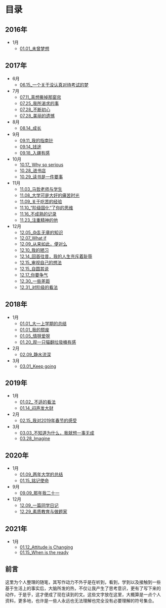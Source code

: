 # 目录

## 2016年

+ 1月
  + [01.01_未曾梦想](https://github.com/6QM/iDiary/blob/main/2016-%E9%AB%98%E8%80%83%E4%B9%8B%E5%89%8D.md#%E6%9C%AA%E6%9B%BE%E6%A2%A6%E6%83%B3)

## 2017年
+ 6月
  + [06.15_一个关于没认真对待考试的梦](https://github.com/6QM/iDiary/blob/7a408b3cfa9641e0ba4315b45283d36d02432cf9/files/2017/06.15_%E4%B8%80%E4%B8%AA%E5%85%B3%E4%BA%8E%E6%B2%A1%E8%AE%A4%E7%9C%9F%E5%AF%B9%E5%BE%85%E8%80%83%E8%AF%95%E7%9A%84%E6%A2%A6.md)
+ 7月
  + [07.11_真想撕掉那窗帘](https://github.com/6QM/iDiary/blob/e5e3f284734b09aae671d74cd08196a397c8f67b/files/2017/07.11_%E7%9C%9F%E6%83%B3%E6%92%95%E6%8E%89%E9%82%A3%E7%AA%97%E5%B8%98.md)
  + [07.25_我所渴求的事](https://github.com/6QM/iDiary/blob/c5aac127a4294cd2e834a97365db0d3275be9c87/files/2017/07.25_%E6%88%91%E6%89%80%E6%B8%B4%E6%B1%82%E7%9A%84%E4%BA%8B.md)
  + [07.28_不断初心](https://github.com/6QM/iDiary/blob/607b3f0d938c306b3c3cb985979da2a407f76894/files/2017/07.28_%E4%B8%8D%E6%96%AD%E5%88%9D%E5%BF%83.md)
  + [07.28_美丽的遗憾](https://github.com/6QM/iDiary/blob/607b3f0d938c306b3c3cb985979da2a407f76894/files/2017/07.28_%E7%BE%8E%E4%B8%BD%E7%9A%84%E9%81%97%E6%86%BE.md)
+ 8月
  + [08.14_成长](https://github.com/6QM/iDiary/blob/a3335baff241e532cd9aeae71d036ca2836c3040/files/2017/08.14_%E6%88%90%E9%95%BF.md) 
+ 9月
  + [09.11_我的指南针](https://github.com/6QM/iDiary/blob/a3335baff241e532cd9aeae71d036ca2836c3040/files/2017/09.11_%E6%88%91%E7%9A%84%E6%8C%87%E5%8D%97%E9%92%88.md)
  + [09.14_钱途](https://github.com/6QM/iDiary/blob/a3335baff241e532cd9aeae71d036ca2836c3040/files/2017/09.14_%E9%92%B1%E9%80%94.md)
  + [09.18_入疆有感](https://github.com/6QM/iDiary/blob/a3335baff241e532cd9aeae71d036ca2836c3040/files/2017/09.18_%E5%85%A5%E7%96%86%E6%9C%89%E6%84%9F.md)
+ 10月
  + [10.17_ Why so serious](https://github.com/6QM/iDiary/blob/a3335baff241e532cd9aeae71d036ca2836c3040/files/2017/10.17_%20Why%20so%20serious.md)
  + [10.28_进书店](https://github.com/6QM/iDiary/blob/a3335baff241e532cd9aeae71d036ca2836c3040/files/2017/10.28_%E8%BF%9B%E4%B9%A6%E5%BA%97.md)
  + [10.29_读书是一件要事](https://github.com/6QM/iDiary/blob/a3335baff241e532cd9aeae71d036ca2836c3040/files/2017/10.29_%E8%AF%BB%E4%B9%A6%E6%98%AF%E4%B8%80%E4%BB%B6%E8%A6%81%E4%BA%8B.md)
+ 11月
  + [11.03_马哲老师与学生](https://github.com/6QM/iDiary/blob/a3335baff241e532cd9aeae71d036ca2836c3040/files/2017/11.03_%E9%A9%AC%E5%93%B2%E8%80%81%E5%B8%88%E4%B8%8E%E5%AD%A6%E7%94%9F.md) 
  + [11.08_大学可是大好的痛苦时光](https://github.com/6QM/iDiary/blob/a3335baff241e532cd9aeae71d036ca2836c3040/files/2017/11.08_%E5%A4%A7%E5%AD%A6%E5%8F%AF%E6%98%AF%E5%A4%A7%E5%A5%BD%E7%9A%84%E7%97%9B%E8%8B%A6%E6%97%B6%E5%85%89.md)
  + [11.09_关于吃苦的经验](https://github.com/6QM/iDiary/blob/1847d765522b7c53a6b2e23d964d02986e71cb7c/files/2017/11.09_%E5%85%B3%E4%BA%8E%E5%90%83%E8%8B%A6%E7%9A%84%E7%BB%8F%E9%AA%8C.md) 
  + [11.10_“阶级固化“了你的思维](https://github.com/6QM/iDiary/blob/015dd80965bec23a1bbef2fcb4ad4e82f0c2bd7b/files/2017/11.10_%E2%80%9C%E9%98%B6%E7%BA%A7%E5%9B%BA%E5%8C%96%E2%80%9C%E4%BA%86%E4%BD%A0%E7%9A%84%E6%80%9D%E7%BB%B4.md)
  + [11.16_不成熟的记录](https://github.com/6QM/iDiary/blob/a9a1cc13ed98453625c5eb5a66e2960d27e25f58/files/2017/11.16_%E4%B8%8D%E6%88%90%E7%86%9F%E7%9A%84%E8%AE%B0%E5%BD%95.md)
  + [11.23_注重精神的他](https://github.com/6QM/iDiary/blob/8c0cb04ed9bcc62eb913458ee094469e33a990cc/files/2017/11.23_%E6%B3%A8%E9%87%8D%E7%B2%BE%E7%A5%9E%E7%9A%84%E4%BB%96.md)
+ 12月
  + [12.05_杂乱无章的知识](https://github.com/6QM/iDiary/blob/5703da15cb0673f34b64a8fe63fe9acfbb6737b3/files/2017/12.05_%E6%9D%82%E4%B9%B1%E6%97%A0%E7%AB%A0%E7%9A%84%E7%9F%A5%E8%AF%86.md)
  + [12.07_What if](https://github.com/6QM/iDiary/blob/127896d249d5ba941f428d06c47199414ae670cb/files/2017/12.07_What%20if.md)
  + [12.09_从来如此，便对么](https://github.com/6QM/iDiary/blob/4de5cb228416675e4441793b0a10fe50d63d8a48/files/2017/12.09_%E4%BB%8E%E6%9D%A5%E5%A6%82%E6%AD%A4%EF%BC%8C%E4%BE%BF%E5%AF%B9%E4%B9%88.md)
  + [12.10_我的陋习](https://github.com/6QM/iDiary/blob/5fae4a8e438d66985a3a6000a40d7325801b37a4/files/2017/12.10_%E6%88%91%E7%9A%84%E9%99%8B%E4%B9%A0.md)
  + [12.14_回首往昔，我的人生充斥着耻辱](https://github.com/6QM/iDiary/blob/31a18cf73ea27d42c68440d309e597c649d82cdd/files/2017/12.14_%E5%9B%9E%E9%A6%96%E5%BE%80%E6%98%94%EF%BC%8C%E6%88%91%E7%9A%84%E4%BA%BA%E7%94%9F%E5%85%85%E6%96%A5%E7%9D%80%E8%80%BB%E8%BE%B1.md)
  + [12.15_审视自己的想法](https://github.com/6QM/iDiary/blob/a3b496f8df7baaca71cff32d8d5fb41a6359ad78/files/2017/12.15_%E5%AE%A1%E8%A7%86%E8%87%AA%E5%B7%B1%E7%9A%84%E6%83%B3%E6%B3%95.md)
  + [12.15_自圆其说](https://github.com/6QM/iDiary/blob/0e3c85c806bf68a708cea16301db017ead49bb01/files/2017/12.15_%E8%87%AA%E5%9C%86%E5%85%B6%E8%AF%B4.md)
  + [12.17_你要争气](https://github.com/6QM/iDiary/blob/0e22542390bf188f6338d2416960e9d13cdf7734/files/2017/12.17_%E4%BD%A0%E8%A6%81%E4%BA%89%E6%B0%94.md)
  + [12.30_一些差距](https://github.com/6QM/iDiary/blob/454ca14186cd5f73a466fe2a47e89e286b09fd4d/files/2017/12.30_%E4%B8%80%E4%BA%9B%E5%B7%AE%E8%B7%9D.md)
  + [12.31_对阶级的看法](https://github.com/6QM/iDiary/blob/bec5f45f55409d00032d9863991613a2284041d1/files/2017/12.31_%E5%AF%B9%E9%98%B6%E7%BA%A7%E7%9A%84%E7%9C%8B%E6%B3%95.md)
## 2018年
+ 1月
  + [01.01_大一上学期的总结](https://github.com/6QM/iDiary/blob/c5aac127a4294cd2e834a97365db0d3275be9c87/files/2018/01.01_%E5%A4%A7%E4%B8%80%E4%B8%8A%E5%AD%A6%E6%9C%9F%E7%9A%84%E6%80%BB%E7%BB%93.md)
  + [01.01_我的颓废](https://github.com/6QM/iDiary/blob/c5aac127a4294cd2e834a97365db0d3275be9c87/files/2018/01.01_%E6%88%91%E7%9A%84%E9%A2%93%E5%BA%9F.md)
  + [01.05_情呀爱呀](https://github.com/6QM/iDiary/blob/c5aac127a4294cd2e834a97365db0d3275be9c87/files/2018/01.05_%E6%83%85%E5%91%80%E7%88%B1%E5%91%80.md)
  + [01.20_观一只猫翻垃圾桶有感](https://github.com/6QM/iDiary/blob/09ab3e92766c3fd018250c2e7bbfe7249d942801/files/2018/01.20_%E8%A7%82%E4%B8%80%E5%8F%AA%E7%8C%AB%E7%BF%BB%E5%9E%83%E5%9C%BE%E6%A1%B6%E6%9C%89%E6%84%9F.md)
+ 2月
  + [02.09_静水流深](https://github.com/6QM/iDiary/blob/09ab3e92766c3fd018250c2e7bbfe7249d942801/files/2018/02.09_%E9%9D%99%E6%B0%B4%E6%B5%81%E6%B7%B1.md)
+ 3月
  + [03.01_Keep going](https://github.com/6QM/iDiary/blob/b5f190c2355dc36d4959ad3ea406a72926d46be1/files/2018/03.01_Keep%20going.md)
## 2019年
+ 1月
  + [01.02_ 不适的看法](https://github.com/6QM/iDiary/blob/1452b4a42f29696b51168e74a9d1f6dc55791138/files/2019/01.02_%20%E4%B8%8D%E9%80%82%E7%9A%84%E7%9C%8B%E6%B3%95.md)
  + [01.14_闷声发大财](https://github.com/6QM/iDiary/blob/1452b4a42f29696b51168e74a9d1f6dc55791138/files/2019/01.14_%E9%97%B7%E5%A3%B0%E5%8F%91%E5%A4%A7%E8%B4%A2.md)
+ 2月
  + [02.15_我对2019年春节的感受](https://github.com/6QM/iDiary/blob/1452b4a42f29696b51168e74a9d1f6dc55791138/files/2019/02.15_%E6%88%91%E5%AF%B92019%E5%B9%B4%E6%98%A5%E8%8A%82%E7%9A%84%E6%84%9F%E5%8F%97.md)
+ 3月
  + [03.03_不知道为什么，我就想一事无成](https://github.com/6QM/iDiary/blob/2bc404b8a32ceb17956baaf750f901e01e983182/files/2019/03.03_%E4%B8%8D%E7%9F%A5%E9%81%93%E4%B8%BA%E4%BB%80%E4%B9%88%EF%BC%8C%E6%88%91%E5%B0%B1%E6%83%B3%E4%B8%80%E4%BA%8B%E6%97%A0%E6%88%90.md)
  + [03.28_Imagine](https://github.com/6QM/iDiary/blob/0bac0d05b209c4424e483ec50308967be397af31/files/2019/03.28_Imajine.md)
## 2020年
+ 1月
  + [01.09_两年大学的总结](https://github.com/6QM/iDiary/blob/2f68ddac42288b7ea7b570423a74e6293d4aa123/files/2020/01.09_%E4%B8%A4%E5%B9%B4%E5%A4%A7%E5%AD%A6%E7%9A%84%E6%80%BB%E7%BB%93.md)
  + [01.15_铭记使命](https://github.com/6QM/iDiary/blob/2f68ddac42288b7ea7b570423a74e6293d4aa123/files/2020/01.15_%E9%93%AD%E8%AE%B0%E4%BD%BF%E5%91%BD.md)
+ 9月
  + [09.09_那年我二十一](https://github.com/6QM/iDiary/blob/6501c49029b2f3f176d7b40c360cb88b61c3a8f6/files/2020/09.09_%E9%82%A3%E5%B9%B4%E6%88%91%E4%BA%8C%E5%8D%81%E4%B8%80.md)
+ 12月
  + [12.09_一篇同学日记](https://github.com/6QM/iDiary/blob/1f5426956a9cf25ed0ed7219c0b401bed56cd41b/files/2020/12.09_%E4%B8%80%E7%AF%87%E5%90%8C%E5%AD%A6%E6%97%A5%E8%AE%B0.md) 
  + [12.29_素质教育与做题家](https://github.com/6QM/iDiary/blob/6c2e7ce1ec608f0ea9a070f2122f6498812a92a2/files/2020/12.29_%E7%B4%A0%E8%B4%A8%E6%95%99%E8%82%B2%E4%B8%8E%E5%81%9A%E9%A2%98%E5%AE%B6.md)  
## 2021年
+ 1月
  +  [01.12_Attitude is Changing](https://github.com/6QM/iDiary/blob/2f68ddac42288b7ea7b570423a74e6293d4aa123/files/2021/01.12_Attitude%20is%20Changing.md)
  +  [01.15_When is the ready](https://github.com/6QM/iDiary/blob/2f68ddac42288b7ea7b570423a74e6293d4aa123/files/2021/01.15_When%20is%20the%20ready.md)

## 前言
这里为个人整理的随笔，其写作动力不外乎是在听到，看到，学到以及接触到一些基于生活上的事实后，大脑所发的热，不仅让我产生了思考意识，更有了写下来的动作，于是乎，这才便成了现在读到的文。这些文字放在这里，大概算是一点个人资料，更多地，也许是一些人永远也无法理解也完全没有必要理解的符号集合。